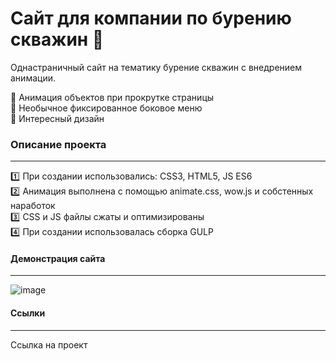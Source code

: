 # Сайт для компании по бурению скважин :wrench:
Однастраничный сайт на тематику бурение скважин с внедрением анимации.     
    
:pushpin: Анимация объектов при прокрутке страницы    
:pushpin: Необычное фиксированное боковое меню     
:pushpin: Интересный дизайн    

### Описание проекта
____
:one: При создании использовались: CSS3, HTML5, JS ES6        
:two: Анимация выполнена с помощью animate.css, wow.js и собстенных наработок   
:three: CSS и JS файлы сжаты и оптимизированы        
:four: При создании использовалась сборка GULP     
    

#### Демонстрация сайта 
____    

![image](https://github.com/DevMinrat/drilling/blob/master/kjXSLLE47K.gif)

#### Ссылки    
____   

Ссылка на проект
